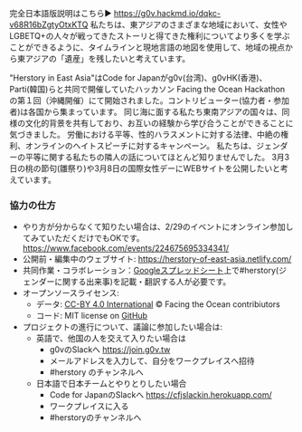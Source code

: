 完全日本語版説明はこちら▶︎ https://g0v.hackmd.io/dqkc-v68R16bZgtyOtxKTQ
私たちは、東アジアのさまざまな地域において、女性やLGBETQ+の人々が戦ってきたストーリと得てきた権利についてより多くを学ぶことができるように、タイムラインと現地言語の地図を使用して、地域の視点から東アジアの「遺産」を残したいと考えています。

"Herstory in East Asia"はCode for Japanがg0v(台湾)、g0vHK(香港)、Parti(韓国)らと共同で開催していたハッカソン Facing the Ocean Hackathon の第１回（沖縄開催）にて開始されました。コントリビューター(協力者・参加者)は各国から集まっています。
同じ海に面する私たち東南アジアの国々は、同様の文化的背景を共有しており、お互いの経験から学び合うことができることに気づきました。 労働における平等、性的ハラスメントに対する法律、中絶の権利、オンラインのヘイトスピーチに対するキャンペーン。 私たちは、ジェンダーの平等に関する私たちの隣人の話についてほとんど知りませんでした。
3月3日の桃の節句(雛祭り)や3月8日の国際女性デーにWEBサイトを公開したいと考えています。

### 協力の仕方
* やり方が分からなくて知りたい場合は、2/29のイベントにオンライン参加してみていただくだけでもOKです。https://www.facebook.com/events/224675695334341/
* 公開前・編集中のウェブサイト: https://herstory-of-east-asia.netlify.com/
* 共同作業・コラボレーション：[Googleスプレッドシート](https://docs.google.com/spreadsheets/d/1-L6aI3TWipm4Rj995KLVg29bf7hCieuRdQ7jZkYkrAU/edit#gid=1683764614)上で#herstory(ジェンダーに関する出来事)を記載・翻訳する人が必要です。 
* オープンソースライセンス:
    * データ: [CC-BY 4.0 International](https://creativecommons.org/licenses/by/4.0/deed.ast) © Facing the Ocean contribiutors	
    * コード: MIT license on [GitHub](https://github.com/lexifdev/herstory-of-east-asia/blob/master/LICENSE)
* プロジェクトの進行について、議論に参加したい場合は:
    * 英語で、他国の人を交えて入りたい場合は
        * g0vのSlackへ https://join.g0v.tw
        * メールアドレスを入力して、自分をワークプレイスへ招待
        * #herstory のチャンネルへ
    * 日本語で日本チームとやりとりしたい場合
        * Code for JapanのSlackへ https://cfjslackin.herokuapp.com/
        * ワークプレイスに入る
        * #herstoryのチャンネルへ